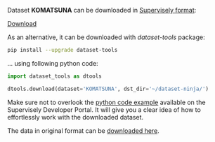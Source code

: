 Dataset **KOMATSUNA** can be downloaded in [Supervisely format](https://developer.supervisely.com/api-references/supervisely-annotation-json-format):

 [Download](https://assets.supervisely.com/supervisely-supervisely-assets-public/teams_storage/p/H/2V/Vx84TlXgrBYpmmsEcZW2VIIpQ1oHT6B7KpdggW8wJBWX1aUFAaMMKjtJT2zWofhGx7T82DodqTi0zgb575XFn22ebJK7kQLcnOZHgYknZYahtWiu9972Nil0FN66.tar)

As an alternative, it can be downloaded with *dataset-tools* package:
``` bash
pip install --upgrade dataset-tools
```

... using following python code:
``` python
import dataset_tools as dtools

dtools.download(dataset='KOMATSUNA', dst_dir='~/dataset-ninja/')
```
Make sure not to overlook the [python code example](https://developer.supervisely.com/getting-started/python-sdk-tutorials/iterate-over-a-local-project) available on the Supervisely Developer Portal. It will give you a clear idea of how to effortlessly work with the downloaded dataset.

The data in original format can be [downloaded here](https://limu.ait.kyushu-u.ac.jp/~agri/komatsuna/).